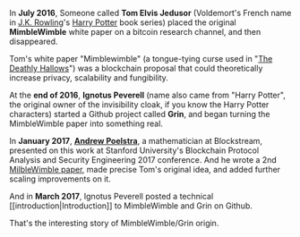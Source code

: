 In **July 2016**, Someone called **Tom Elvis Jedusor** (Voldemort's French name in [J.K. Rowling](https://en.wikipedia.org/wiki/J._K._Rowling)'s [Harry Potter](https://en.wikipedia.org/wiki/Harry_Potter) book series) placed the original **MimbleWimble** white paper on a bitcoin research channel, and then disappeared.

Tom's white paper "Mimblewimble" (a tongue-tying curse used in "[The Deathly Hallows](https://en.wikipedia.org/wiki/Harry_Potter_and_the_Deathly_Hallows)") was a blockchain proposal that could theoretically increase privacy, scalability and fungibility. 

At the **end of 2016**, **Ignotus Peverell** (name also came from "Harry Potter", the original owner of the invisibility cloak, if you know the Harry Potter characters) started a Github project called **Grin**, and began turning the MimbleWimble paper into something real.

In **January 2017**, **[Andrew Poelstra](https://www.linkedin.com/in/andrew-poelstra-958a75106)**, a mathematician at Blockstream, presented on this work at Stanford University's Blockchain Protocol Analysis and Security Engineering 2017 conference. And he wrote a 2nd [MilbleWimble paper](https://download.wpsoftware.net/bitcoin/wizardry/mimblewimble.pdf), made precise Tom's original idea, and added further scaling improvements on it.

And in **March 2017**, Ignotus Peverell posted a technical [[introduction|Introduction]] to MimbleWimble and Grin on Github. 

That's the interesting story of MimbleWimble/Grin origin.
